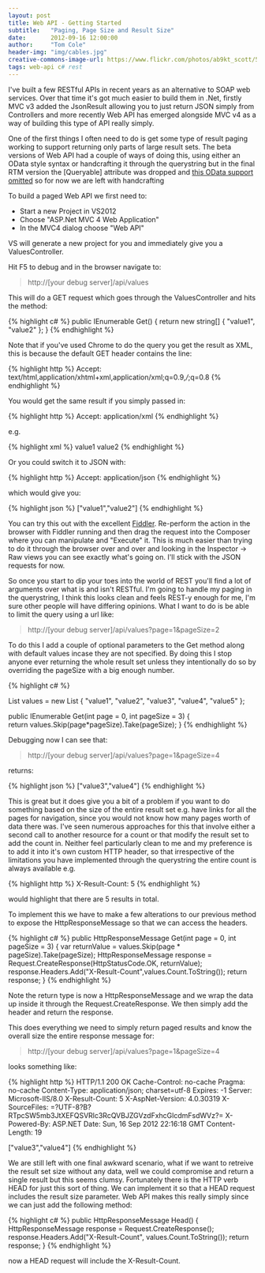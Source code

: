 ```yaml
---
layout: post
title: Web API - Getting Started
subtitle:   "Paging, Page Size and Result Size"
date:       2012-09-16 12:00:00
author:     "Tom Cole"
header-img: "img/cables.jpg"
creative-commons-image-url: https://www.flickr.com/photos/ab9kt_scott/5043141711/
tags: web-api c# rest
---
```

I've built a few RESTful APIs in recent years as an alternative to SOAP web services. Over that time it's got much easier to build them in .Net, firstly MVC v3 added the JsonResult allowing you to just return JSON simply from Controllers and more recently Web API has emerged alongside MVC v4 as a way of building this type of API really simply.

One of the first things I often need to do is get some type of result paging working to support returning only parts of large result sets. The beta versions of Web API had a couple of ways of doing this, using either an OData style syntax or handcrafting it through the querystring but in the final RTM version the [Queryable] attribute was dropped and [this OData support omitted](http://aspnetwebstack.codeplex.com/SourceControl/changeset/af11adf6b3c5 "http://aspnetwebstack.codeplex.com/SourceControl/changeset/af11adf6b3c5") so for now we are left with handcrafting

To build a paged Web API we first need to: 

* Start a new Project in VS2012
* Choose "ASP.Net MVC 4 Web Application" 
* In the MVC4 dialog choose "Web API"

VS will generate a new project for you and immediately give you a ValuesController.

Hit F5 to debug and in the browser navigate to:

> http://[your debug server]/api/values

This will do a GET request which goes through the ValuesController and hits the method:

{% highlight c# %}
public IEnumerable<string> Get()
{
    return new string[] { "value1", "value2" };
}
{% endhighlight %}

Note that if you've used Chrome to do the query you get the result as XML, this is because the default GET header contains the line:

{% highlight http %}
Accept: text/html,application/xhtml+xml,application/xml;q=0.9,*/*;q=0.8
{% endhighlight %}

You would get the same result if you simply passed in:

{% highlight http %}
Accept: application/xml
{% endhighlight %}

e.g.

{% highlight xml %}
<ArrayOfstring xmlns:i="http://www.w3.org/2001/XMLSchema-instance" xmlns="http://schemas.microsoft.com/2003/10/Serialization/Arrays">
	<string>value1</string>
	<string>value2</string>
</ArrayOfstring>
{% endhighlight %}

Or you could switch it to JSON with:

{% highlight http %}
Accept: application/json
{% endhighlight %}

which would give you:

{% highlight json %}
["value1","value2"]
{% endhighlight %}

You can try this out with the excellent [Fiddler](http://www.fiddler2.com/fiddler2/ "http://www.fiddler2.com/fiddler2/"). Re-perform the action in the browser with Fiddler running and then drag the request into the Composer where you can manipulate and "Execute" it. This is much easier than trying to do it through the browser over and over and looking in the Inspector -> Raw views you can see exactly what's going on. I'll stick with the JSON requests for now.

So once you start to dip your toes into the world of REST you'll find a lot of arguments over what is and isn't RESTful. I'm going to handle my paging in the querystring, I think this looks clean and feels REST-y enough for me, I'm sure other people will have differing opinions. What I want to do is be able to limit the query using a url like:

> http://[your debug server]/api/values?page=1&pageSize=2

To do this I add a couple of optional parameters to the Get method along with default values incase they are not specified. By doing this I stop anyone ever returning the whole result set unless they intentionally do so by overriding the pageSize with a big enough number.

{% highlight c# %}

List<string> values = new List<string>
        {
            "value1", "value2", "value3", "value4", "value5"
        };

public IEnumerable<string> Get(int page = 0, int pageSize = 3)
{                
    return values.Skip(page*pageSize).Take(pageSize);
}
{% endhighlight %}

Debugging now I can see that:

> http://[your debug server]/api/values?page=1&pageSize=4

returns:

{% highlight json %}
["value3","value4"]
{% endhighlight %}

This is great but it does give you a bit of a problem if you want to do something based on the size of the entire result set e.g. have links for all the pages for navigation, since you would not know how many pages worth of data there was. I've seen numerous approaches for this that involve either a second call to another resource for a count or that modify the result set to add the count in. Neither feel particularly clean to me and my preference is to add it into it's own custom HTTP header, so that irrespective of the limitations you have implemented through the querystring the entire count is always available e.g.

{% highlight http %}
X-Result-Count: 5
{% endhighlight %}

would highlight that there are 5 results in total.

To implement this we have to make a few alterations to our previous method to expose the HttpResponseMessage so that we can access the headers.

{% highlight c# %}
public HttpResponseMessage Get(int page = 0, int pageSize = 3)
        {
            var returnValue = values.Skip(page * pageSize).Take(pageSize);
            HttpResponseMessage response = Request.CreateResponse(HttpStatusCode.OK, returnValue);
            response.Headers.Add("X-Result-Count",values.Count.ToString());
            return response;
        }
{% endhighlight %}

Note the return type is now a HttpResponseMessage and we wrap the data up inside it through the Request.CreateResponse. We then simply add the header and return the response.

This does everything we need to simply return paged results and know the overall size the entire response message for:

> http://[your debug server]/api/values?page=1&pageSize=4

looks something like:

{% highlight http %}
HTTP/1.1 200 OK
Cache-Control: no-cache
Pragma: no-cache
Content-Type: application/json; charset=utf-8
Expires: -1
Server: Microsoft-IIS/8.0
X-Result-Count: 5
X-AspNet-Version: 4.0.30319
X-SourceFiles: =?UTF-8?B?RTpcSW5mb3JtXEFQSVRlc3RcQVBJZGVzdFxhcGlcdmFsdWVz?=
X-Powered-By: ASP.NET
Date: Sun, 16 Sep 2012 22:16:18 GMT
Content-Length: 19

["value3","value4"]
{% endhighlight %}

We are still left with one final awkward scenario, what if we want to retreive the result set size without any data, well we could compromise and return a single result but this seems clumsy. Fortunately there is the HTTP verb HEAD for just this sort of thing. We can implement it so that a HEAD request includes the result size parameter. Web API makes this really simply since we can just add the following method:

{% highlight c# %}
public HttpResponseMessage Head()
{
    HttpResponseMessage response = Request.CreateResponse();
    response.Headers.Add("X-Result-Count", values.Count.ToString());
    return response;
}
{% endhighlight %}

now a HEAD request will include the X-Result-Count.